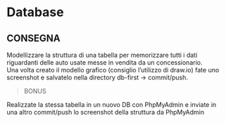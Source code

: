 Database
===
## CONSEGNA

Modellizzare la struttura di una tabella per memorizzare tutti i dati riguardanti delle auto usate messe in vendita da un concessionario. <br>
Una volta creato il modello grafico (consiglio l’utilizzo di draw.io) fate uno screenshot e salvatelo nella directory db-first -> commit/push. <br>

>BONUS 

Realizzate la stessa tabella in un nuovo DB con PhpMyAdmin e inviate in una altro commit/push lo screenshot della struttura da PhpMyAdmin